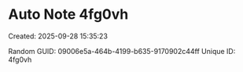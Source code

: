 ﻿# Auto Note 4fg0vh
Created: 2025-09-28 15:35:23

Random GUID: 09006e5a-464b-4199-b635-9170902c44ff
Unique ID: 4fg0vh
